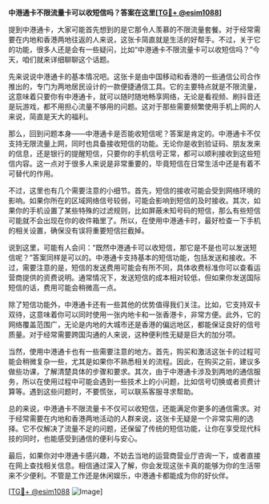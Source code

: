 **中港通卡不限流量卡可以收短信吗？答案在这里[[TG💪+ @esim1088](https://t.me/s/esim1088)]**

提到中港通卡，大家可能首先想到的是它那令人羡慕的不限流量套餐。对于经常需要在内地和香港两地往返的人来说，这张卡简直就是生活的好帮手。不过，关于它的功能，很多人还是会有一些疑问，比如“中港通卡不限流量卡可以收短信吗？”今天，咱们就来详细聊聊这个话题。

先来说说中港通卡的基本情况吧。这张卡是由中国移动和香港的一些通信公司合作推出的，专门为两地居民设计的一款便捷通信工具。它的主要特点就是不限流量，这意味着只要你有中港通卡，就可以随时随地畅享网络，无论是看视频、刷抖音还是玩游戏，都不用担心流量不够用的问题。这对于那些需要频繁使用手机上网的人来说，简直是天大的福利。

那么，回到问题本身——中港通卡是否能收短信呢？答案是肯定的。中港通卡不仅支持无限流量上网，同时也具备接收短信的功能。无论你是收到验证码、朋友发来的信息，还是银行的提醒短信，只要你的手机信号正常，都可以顺利接收到这些短信内容。这一点对于很多人来说是非常重要的，毕竟短信在日常生活中还是有着不可替代的作用。

不过，这里也有几个需要注意的小细节。首先，短信的接收可能会受到网络环境的影响。如果你所在的区域网络信号较弱，可能会影响到短信的及时接收。其次，如果你的手机设置了某些特殊的过滤规则，比如屏蔽未知号码的短信，那么有些短信可能就不会出现在你的收件箱里了。所以，在使用中港通卡时，最好检查一下手机的相关设置，确保没有误将重要短信拦截掉。

说到这里，可能有人会问：“既然中港通卡可以收短信，那它是不是也可以发送短信呢？”答案同样是可以的。中港通卡支持基本的短信功能，包括发送和接收。不过，需要注意的是，短信的发送费用可能会有所不同，具体收费标准你可以查看运营商提供的资费说明。通常情况下，发送短信的成本相对较低，但如果你发送国际短信的话，费用可能会稍微高一点。

除了短信功能外，中港通卡还有一些其他的优势值得我们关注。比如，它支持双卡双待，这意味着你可以同时使用一张内地卡和一张香港卡，非常方便。此外，它的网络覆盖范围广，无论是内地的大城市还是香港的偏远地区，都能保证良好的信号质量。对于经常需要跨国沟通的人来说，这种便利性无疑是巨大的加分项。

当然，使用中港通卡也有一些需要注意的地方。首先，购买和激活这张卡的过程可能会稍微复杂一些，尤其是如果你不熟悉相关的流程。因此，在购买之前，建议多做些功课，了解清楚具体的步骤和要求。其次，由于中港通卡涉及到两地的通信服务，所以在使用过程中可能会遇到一些技术上的小问题，比如信号切换或者资费计算等。遇到这些问题时，不要慌张，可以联系客服寻求帮助。

总的来说，中港通卡不限流量卡不仅可以收短信，还能满足你更多的通信需求。对于经常需要在内地和香港两地活动的人群来说，这张卡无疑是一个非常实用的选择。它不仅解决了流量不足的问题，还保留了传统的短信功能，让你在享受现代科技的同时，也能感受到通信的便利与安心。

最后，如果你对中港通卡感兴趣，不妨去当地的运营商营业厅咨询一下，或者直接在网上查找相关信息。相信通过深入了解，你会发现这张卡真的能够为你的生活带来不少便利。不管是工作还是休闲娱乐，中港通卡都能成为你的好伙伴。

[[TG💪+ @esim1088](https://t.me/s/esim1088) ![Image](https://i.postimg.cc/4NQfJmqS/Snipaste-2025-05-13-00-14-12.png)]